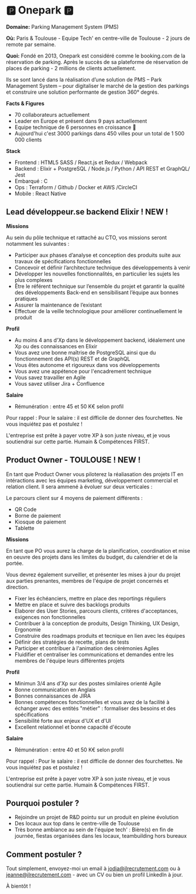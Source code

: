 # 🅿️ Onepark 🅿️

**Domaine:** Parking Management System (PMS) 

**Où:** Paris & Toulouse - Equipe Tech' en centre-ville de Toulouse - 2 jours de remote par semaine. 

**Quoi:**
Fondé en 2013, Onepark est considéré comme le booking.com de la réservation de parking. Après le succès de sa plateforme de réservation de places de parking - 2 millions de clients actuellement. 

Ils se sont lancé dans la réalisation d’une solution de PMS – Park Management System – pour digitaliser le marché de la gestion des parkings et construire une solution performante de gestion 360° degrés. 

**Facts & Figures**

* 70 collaborateurs actuellement 
* Leader en Europe et présent dans 9 pays actuellement
* Equipe technique de 6 personnes en croissance 🚀
* Aujourd'hui c'est 3000 parkings dans 450 villes pour un total de 1 500 000 clients

**Stack**

* Frontend : HTML5 SASS / React.js et Redux / Webpack 
* Backend : Elixir + PostgreSQL / Node.js / Python / API REST et GraphQL/ Jest
* Embarqué : C 
* Ops : Terraform / Github / Docker et AWS /CircleCI 
* Mobile : React Native


## Lead développeur.se backend Elixir ! NEW ! 

**Missions** 

Au sein du pôle technique et rattaché au CTO, vos missions seront notamment les suivantes :

- Participer aux phases d’analyse et conception des produits suite aux travaux de spécifications fonctionnelles
- Concevoir et définir l’architecture technique des développements à venir
- Développer les nouvelles fonctionnalités, en particulier les sujets les plus complexes
- Être le référent technique sur l’ensemble du projet et garantir la qualité des développements Back-end en sensibilisant l’équipe aux bonnes pratiques
- Assurer la maintenance de l’existant
- Effectuer de la veille technologique pour améliorer continuellement le produit

**Profil** 

* Au moins 4 ans d'Xp dans le développement backend, idéalement une Xp ou des connaissances en Elixir
* Vous avez une bonne maîtrise de PostgreSQL ainsi que du fonctionnement des API(s) REST et de GraphQL 
* Vous êtes autonome et rigoureux dans vos développements 
* Vous avez une appétence pour l'encadrement technique
* Vous savez travailler en Agile 
* Vous savez utiliser Jira + Confluence 

**Salaire** 

* Rémunération : entre 45 et 50 K€ selon profil

Pour rappel : Pour le salaire : il est difficile de donner des fourchettes. Ne vous inquiétez pas et postulez !

L'entreprise est prête à payer votre XP à son juste niveau, et je vous soutiendrai sur cette partie. Humain & Compétences FIRST.


## Product Owner - TOULOUSE ! NEW ! 

En tant que Product Owner vous piloterez la réaliasation des projets IT en intéractions avec les équipes marketing, développement commercial et relation client. Il sera ammené à évoluer sur deux verticales : 

Le parcours client sur 4 moyens de paiement différents : 
* QR Code 
* Borne de paiement 
* Kiosque de paiement 
* Tablette 

**Missions**

En tant que PO vous aurez la charge de la planification, coordination et mise en oeuvre des projets dans les limites du budget, du calendrier et de la portée. 

Vous devrez également surveiller, et présenter les mises à jour du projet aux parties prenantes, membres de l'équipe de projet concernés et direction.

* Fixer les échéanciers, mettre en place des reportings réguliers
* Mettre en place et suivre des backlogs produits
* Elaborer des User Stories, parcours clients, critères d'acceptances, exigences non fonctionnelles 
* Contribuer à la conception de produits, Design Thinking, UX Design, Ergonomie
* Construire des roadmaps produits et tecnique en lien avec les équipes
* Définir des stratégies de recette, plans de tests
* Participer et contribuer à l'animation des cérémonies Agiles
* Fluidifier et centraliser les communications et demandes entre les membres de l'équipe leurs différentes projets

**Profil**

* Minimun 3/4 ans d'Xp sur des postes similaires orienté Agile 
* Bonne communication en Anglais
* Bonnes connaissances de JIRA
* Bonnes compétences fonctionnelles et vous avez de la facilité à échanger avec des entités "métier" : formaliser des besoins et des spécifications
* Sensibilité forte aux enjeux d'UX et d'UI
* Excellent relationnel et bonne capacité d'écoute

**Salaire** 

* Rémunération : entre 40 et 50 K€ selon profil

Pour rappel : Pour le salaire : il est difficile de donner des fourchettes. Ne vous inquiétez pas et postulez !

L'entreprise est prête à payer votre XP à son juste niveau, et je vous soutiendrai sur cette partie. Humain & Compétences FIRST.


## Pourquoi postuler ?

* Rejoindre un projet de R&D pointu sur un produit en pleine évolution 
* Des locaux aux top dans le centre-ville de Toulouse
* Très bonne ambiance au sein de l'équipe tech' :  Bière(s) en fin de journée, fiestas organisées dans les locaux, teambuilding hors bureaux


## Comment postuler ? 

Tout simplement, envoyez-moi un email à jodia@jlrecrutement.com ou à jeanne@jlrecrutement.com - avec un CV ou bien un profil LinkedIn à jour. 

À bientôt !
